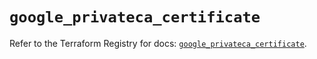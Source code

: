 # `google_privateca_certificate`

Refer to the Terraform Registry for docs: [`google_privateca_certificate`](https://registry.terraform.io/providers/hashicorp/google-beta/5.37.0/docs/resources/google_privateca_certificate).
